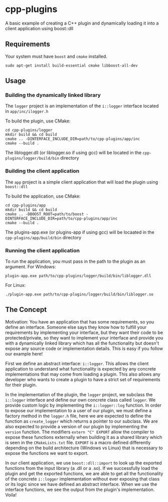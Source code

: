 # cpp-plugins
A basic example of creating a C++ plugin and dynamically loading it into a client application using boost::dll

## Requirements

Your system must have `boost` and `cmake` installed.

    sudo apt-get install build-essential cmake libboost-all-dev

## Usage

### Building the dynamically linked library

The `logger` project is an implementation of the `i::logger` interface located in `app/inc/ilogger.h`

To build the plugin, use CMake:

    cd cpp-plugins/logger
    mkdir build && cd build
    cmake .. -DINTERFACE_INCLUDE_DIR=path/to/cpp-plugins/app/inc
    cmake --build .

The liblogger.dll (or liblogger.so if using gcc) will be located in the `cpp-plugins/logger/build/bin` directory

### Building the client application

The `app` project is a simple client application that will load the plugin using `boost::dll`

To build the application, use CMake:

    cd cpp-plugins/app
    mkdir build && cd build
    cmake .. -DBOOST_ROOT=path/to/boost -DINTERFACE_INCLUDE_DIR=path/to/cpp-plugins/app/inc
    cmake --build .

The plugins-app.exe (or plugins-app if using gcc) will be locaated in the `cpp-plugins/app/build/bin` directory

### Running the client application

To run the application, you must pass in the path to the plugin as an argument. For Windows:

    plugin-app.exe path/to/cpp-plugins/logger/build/bin/liblogger.dll
    
For Linux:

    ./plugin-app.exe path/to/cpp-plugins/logger/build/bin/liblogger.so
    
## The Concept

Motivation: You have an application that has some requirements, so you define an interface. Someone else says they know how to fulfill your requirements by implementing your interface, but they want their code to be protected/private, so they want to implement your interface and provide you with a dynamically linked library which has all the functionality but doesn't expose any source code or implementation details. This is easy if you follow our example here!

First we define an abstract interface: `i::logger`. This allows the client application to understand what functionality is expected by any concrete implementations that may come from loading a plugin. This also allows any developer who wants to create a plugin to have a strict set of requirements for their plugin.

In the implementation of the plugin, the `logger` project, we subclass the `i::logger` interface and define our own concrete class called `logger`. We provide custom logic by implementing the `i::logger::log` function. In order to expose our implementation to a user of our plugin, we must define a factory method in the `logger.h` file, here we are expected to define the function as `create_logger` which returns a pointer to our subclass. We are also expected to provide a version of our plugin by implementing the `version` function. The modifiers `extern "C" EXPORT` allow the compiler to expose these functions externally when building it as a shared library which is seen in the `CMakeLists.txt` file. `EXPORT` is a macro defined differently depending on the build architecture (Windows vs Linux) that is necessary to expose the functions we want to export.

In our client application, we use `boost::dll::import` to look up the exported functions from the input library (a .dll or a .so). If we successfully load the plugin and get the exported functions, we are able to get all the functionality of the concrete `i::logger` implementation without ever exposing that class or its logic since we have defined an abstract interface. When we use the interface functions, we see the output from the plugin's implementation. Voila!
